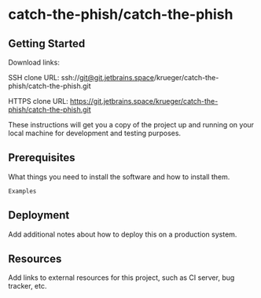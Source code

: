# catch-the-phish/catch-the-phish



## Getting Started

Download links:

SSH clone URL: ssh://git@git.jetbrains.space/krueger/catch-the-phish/catch-the-phish.git

HTTPS clone URL: https://git.jetbrains.space/krueger/catch-the-phish/catch-the-phish.git



These instructions will get you a copy of the project up and running on your local machine for development and testing purposes.

## Prerequisites

What things you need to install the software and how to install them.

```
Examples
```

## Deployment

Add additional notes about how to deploy this on a production system.

## Resources

Add links to external resources for this project, such as CI server, bug tracker, etc.
